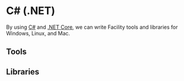 # C# (.NET)

By using [C#](https://msdn.microsoft.com/en-us/library/67ef8sbd.aspx) and [.NET Core](https://www.microsoft.com/net/core), we can write Facility tools and libraries for Windows, Linux, and Mac.

## Tools

## Libraries
